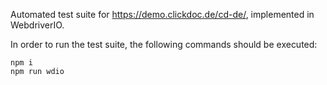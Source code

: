 Automated test suite for https://demo.clickdoc.de/cd-de/, implemented in WebdriverIO.

In order to run the test suite, the following commands should be executed:

```
npm i
npm run wdio
```
